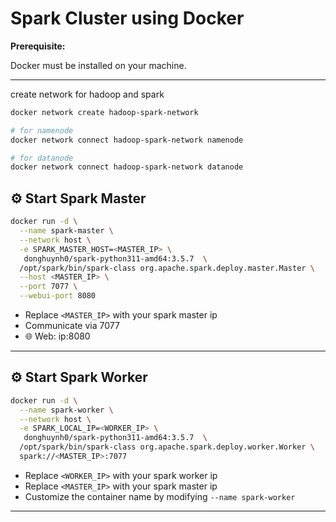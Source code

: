 # Spark Cluster using Docker

**Prerequisite:**

Docker must be installed on your machine.

---

create network for hadoop and spark

```bash
docker network create hadoop-spark-network

# for namenode
docker network connect hadoop-spark-network namenode

# for datanode
docker network connect hadoop-spark-network datanode

```

## ⚙️ Start Spark Master

```bash
docker run -d \
  --name spark-master \
  --network host \
  -e SPARK_MASTER_HOST=<MASTER_IP> \
   donghuynh0/spark-python311-amd64:3.5.7  \
  /opt/spark/bin/spark-class org.apache.spark.deploy.master.Master \
  --host <MASTER_IP> \
  --port 7077 \
  --webui-port 8080
```

- Replace `<MASTER_IP>` with your spark master ip
- Communicate via 7077
- 🌐 Web: ip:8080

---

## ⚙️ Start Spark Worker

```bash
docker run -d \
  --name spark-worker \
  --network host \
  -e SPARK_LOCAL_IP=<WORKER_IP> \
   donghuynh0/spark-python311-amd64:3.5.7  \
  /opt/spark/bin/spark-class org.apache.spark.deploy.worker.Worker \
  spark://<MASTER_IP>:7077
```

- Replace `<WORKER_IP>` with your spark worker ip
- Replace `<MASTER_IP>` with your spark master ip
- Customize the container name by modifying `--name spark-worker`

---
